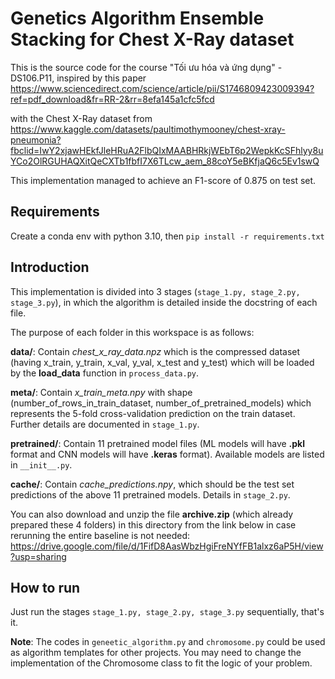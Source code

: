 # Genetics Algorithm Ensemble Stacking for Chest X-Ray dataset
This is the source code for the course "Tối ưu hóa và ứng dụng" - DS106.P11, inspired by this paper https://www.sciencedirect.com/science/article/pii/S1746809423009394?ref=pdf_download&fr=RR-2&rr=8efa145a1cfc5fcd

with the Chest X-Ray dataset from 
https://www.kaggle.com/datasets/paultimothymooney/chest-xray-pneumonia?fbclid=IwY2xjawHEkfJleHRuA2FlbQIxMAABHRkjWEbT6p2WepkKcSFhlyy8uYCo2OlRGUHAQXitQeCXTb1fbfI7X6TLcw_aem_88coY5eBKfjaQ6c5Ev1swQ

This implementation managed to achieve an F1-score of 0.875 on test set.

## Requirements
Create a conda env with python 3.10, then `pip install -r requirements.txt`

## Introduction
This implementation is divided into 3 stages (`stage_1.py, stage_2.py, stage_3.py`), in which the algorithm is detailed inside the docstring of each file.

The purpose of each folder in this workspace is as follows:

**data/**: Contain *chest_x_ray_data.npz* which is the compressed dataset (having x_train, y_train, x_val, y_val, x_test and y_test) which will be loaded by the **load_data** function in `process_data.py`.

**meta/**: Contain *x_train_meta.npy* with shape (number_of_rows_in_train_dataset, number_of_pretrained_models) which represents the 5-fold cross-validation prediction on the train dataset. Further details are documented in `stage_1.py`.

**pretrained/**: Contain 11 pretrained model files (ML models will have **.pkl** format and CNN models will have **.keras** format). Available models are listed in `__init__.py`.

**cache/**: Contain *cache_predictions.npy*, which should be the test set predictions of the above 11 pretrained models. Details in `stage_2.py`.

You can also download and unzip the file **archive.zip** (which already prepared these 4 folders) in this directory from the link below in case rerunning the entire baseline is not needed: https://drive.google.com/file/d/1FifD8AasWbzHgiFreNYfFB1alxz6aP5H/view?usp=sharing

## How to run
Just run the stages `stage_1.py, stage_2.py, stage_3.py` sequentially, that's it.

**Note**: The codes in `geneetic_algorithm.py` and `chromosome.py` could be used as algorithm templates for other projects. You may need to change the implementation of the Chromosome class to fit the logic of your problem.


